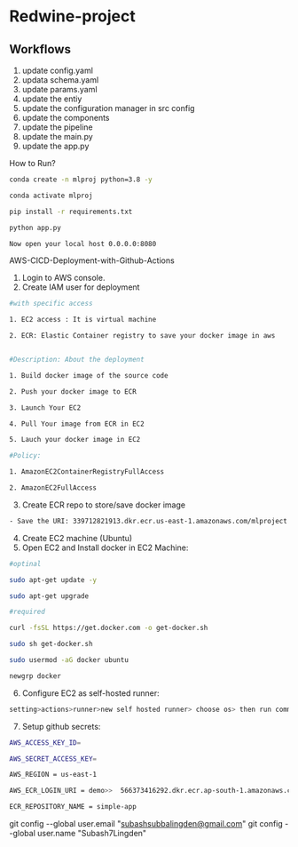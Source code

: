 # Redwine-project

## Workflows
1. update config.yaml
2. updata schema.yaml
3. update params.yaml
4. update the entiy
5. update the configuration manager in src config
6. update the components
7. update the pipeline
8. update the main.py
9. update the app.py 

How to Run?

```bash
conda create -n mlproj python=3.8 -y
```
```bash
conda activate mlproj
```
```bash
pip install -r requirements.txt
```
```bash
python app.py
```
```bash
Now open your local host 0.0.0.0:8080
```

AWS-CICD-Deployment-with-Github-Actions
1. Login to AWS console.
2. Create IAM user for deployment

```bash
#with specific access

1. EC2 access : It is virtual machine

2. ECR: Elastic Container registry to save your docker image in aws


#Description: About the deployment

1. Build docker image of the source code

2. Push your docker image to ECR

3. Launch Your EC2 

4. Pull Your image from ECR in EC2

5. Lauch your docker image in EC2

#Policy:

1. AmazonEC2ContainerRegistryFullAccess

2. AmazonEC2FullAccess
```

3. Create ECR repo to store/save docker image
```bash
- Save the URI: 339712821913.dkr.ecr.us-east-1.amazonaws.com/mlproject
```
4. Create EC2 machine (Ubuntu)
5. Open EC2 and Install docker in EC2 Machine:
```bash
#optinal

sudo apt-get update -y

sudo apt-get upgrade

#required

curl -fsSL https://get.docker.com -o get-docker.sh

sudo sh get-docker.sh

sudo usermod -aG docker ubuntu

newgrp docker
```
6. Configure EC2 as self-hosted runner:
```bash
setting>actions>runner>new self hosted runner> choose os> then run command one by one
```
7. Setup github secrets:
```bash
AWS_ACCESS_KEY_ID=

AWS_SECRET_ACCESS_KEY=

AWS_REGION = us-east-1

AWS_ECR_LOGIN_URI = demo>>  566373416292.dkr.ecr.ap-south-1.amazonaws.com

ECR_REPOSITORY_NAME = simple-app
```
git config --global user.email "subashsubbalingden@gmail.com"
git config --global user.name "Subash7Lingden"




